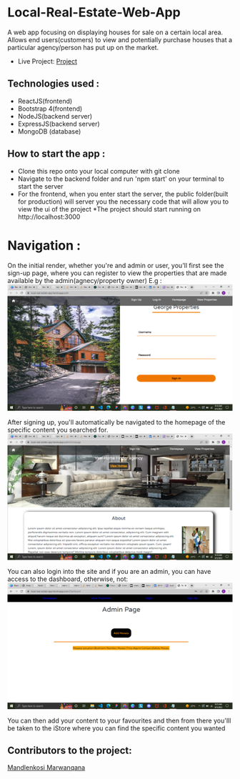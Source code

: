 # Local-Real-Estate-Web-App
A web app focusing on displaying houses for sale on a certain local area. Allows end users(customers) to view and potentially purchase houses that a particular agency/person has put up on the market.
* Live Project: [Project](https://local-real-estate-app.herokuapp.com/)

## Technologies used :
* ReactJS(frontend)
* Bootstrap 4(frontend)
* NodeJS(backend server)
* ExpressJS(backend server)
* MongoDB (database)

## How to start the app :
* Clone this repo onto your local computer with git clone
* Navigate to the backend folder and run 'npm start' on your terminal to start the server
* For the frontend, when you enter start the server, the public folder(built for production) will server you the necessary code that will allow you to view the ui of the project
*The project should start running on http://localhost:3000

# Navigation : 
On the initial render, whether you're and admin or user, you'll first see the sign-up page, where you can register to view the properties that are made available by the admin(agnecy/property owner)
E.g :
![Sign-Up](https://github.com/fanatII1/real-estate-web-app/blob/main/Documentation%20Image(3).png)

After signing up, you'll automatically be navigated to the homepage of the specific content you searched for.
![Homepage](https://github.com/fanatII1/real-estate-web-app/blob/main/Documentation%20Image(4).png)

You can also login into the site and if you are an admin, you can have access to the dashboard, otherwise, not:
![Docm](https://github.com/fanatII1/real-estate-web-app/blob/main/Documentation%20Image(5).png)

You can then add your content to your favourites and then from there you'lll be taken to the iStore where you can find the specific content you wanted

## Contributors to the project:
[Mandlenkosi Marwanqana](https://www.linkedin.com/in/mandlenkosi-marwanqana-b08357218/)



